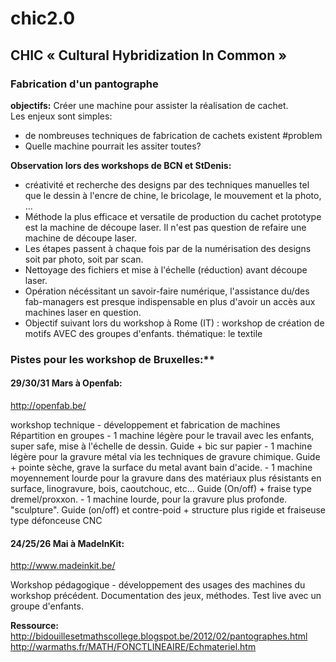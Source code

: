 # chic2.0
## CHIC « Cultural Hybridization In Common »

### Fabrication d'un pantographe

**objectifs:**
Créer une machine pour assister la réalisation de cachet.  
Les enjeux sont simples:  
- de nombreuses techniques de fabrication de cachets existent #problem
- Quelle machine pourrait les assiter toutes?

**Observation lors des workshops de BCN et StDenis:**
- créativité et recherche des designs par des techniques manuelles tel que le dessin à l'encre de chine, le bricolage, le mouvement et la photo, ... 
- Méthode la plus efficace et versatile de production du cachet prototype est la machine de découpe laser. Il n'est pas question de refaire une machine de découpe laser.
- Les étapes passent à chaque fois par de la numérisation des designs soit par photo, soit par scan. 
- Nettoyage des fichiers et mise à l'échelle (réduction) avant découpe laser. 
- Opération nécéssitant un savoir-faire numérique, l'assistance du/des fab-managers est presque indispensable en plus d'avoir un accès aux machines laser en question.
- Objectif suivant lors du workshop à Rome (IT) : workshop de création de motifs AVEC des groupes d'enfants. thématique: le textile

### Pistes pour les workshop de Bruxelles:**
#### 29/30/31 Mars à Openfab: 
http://openfab.be/

workshop technique - développement et fabrication de machines
Répartition en groupes
	- 1 machine légère pour le travail avec les enfants, super safe, mise à l'échelle de dessin. Guide + bic sur papier
	- 1 machine légère pour la gravure métal via les techniques de gravure chimique. Guide + pointe sèche, grave la surface du metal avant bain d'acide.
	- 1 machine moyennement lourde pour la gravure dans des matériaux plus résistants en surface, linogravure, bois, caoutchouc, etc... Guide (On/off) + fraise type dremel/proxxon. 
	- 1 machine lourde, pour la gravure plus profonde. "sculpture". Guide (on/off) et contre-poid + structure plus rigide et fraiseuse type défonceuse CNC
	
#### 24/25/26 Mai à MadeInKit: 
http://www.madeinkit.be/

Workshop pédagogique - développement des usages des machines du workshop précédent.
Documentation des jeux, méthodes. 
Test live avec un groupe d'enfants. 


**Ressource:**
http://bidouillesetmathscollege.blogspot.be/2012/02/pantographes.html
http://warmaths.fr/MATH/FONCTLINEAIRE/Echmateriel.htm
